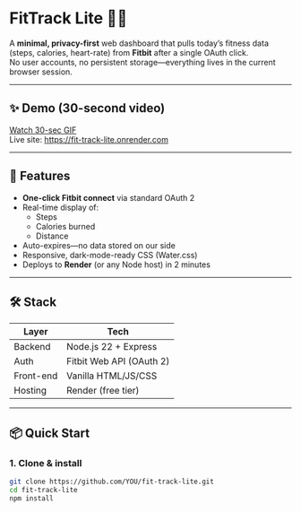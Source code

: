# FitTrack Lite 🏃‍♂️

A **minimal, privacy-first** web dashboard that pulls today’s fitness data (steps, calories, heart-rate) from **Fitbit** after a single OAuth click.  
No user accounts, no persistent storage—everything lives in the current browser session.

---

## ✨ Demo (30-second video)

[Watch 30-sec GIF](https://user-images.githubusercontent.com/YOU/demo.gif)  
Live site: https://fit-track-lite.onrender.com

---

## 🚀 Features

- **One-click Fitbit connect** via standard OAuth 2  
- Real-time display of:
  - Steps
  - Calories burned
  - Distance
- Auto-expires—no data stored on our side  
- Responsive, dark-mode-ready CSS (Water.css)  
- Deploys to **Render** (or any Node host) in 2 minutes

---

## 🛠️ Stack

| Layer        | Tech                        |
|--------------|-----------------------------|
| Backend      | Node.js 22 + Express        |
| Auth         | Fitbit Web API (OAuth 2)    |
| Front-end    | Vanilla HTML/JS/CSS         |
| Hosting      | Render (free tier)          |

---

## 📦 Quick Start

### 1. Clone & install
```bash
git clone https://github.com/YOU/fit-track-lite.git
cd fit-track-lite
npm install
